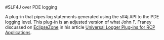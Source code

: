 #SLF4J over PDE logging

A plug-in that pipes log statements generated using the slf4j API to the PDE logging level.
This plug-in is an adjusted version of what John F. Franey discussed on [EclipseZone](http://eclipse.dzone.com/)
in his article [Universal Logger Plug-ins for RCP Applications](http://www.eclipsezone.com/articles/franey-logging/).
